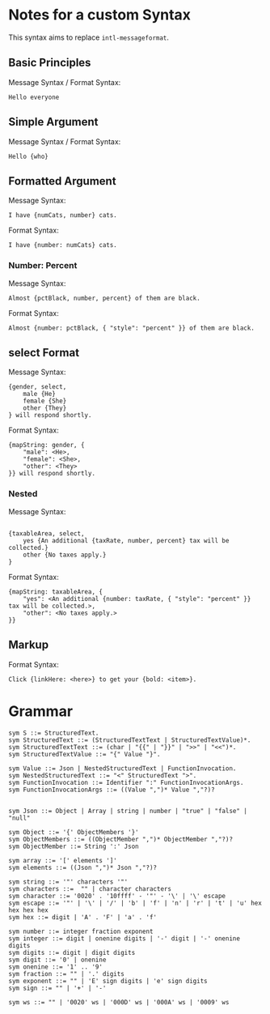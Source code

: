 # Notes for a custom Syntax

This syntax aims to replace `intl-messageformat`.

## Basic Principles

Message Syntax / Format Syntax:

```
Hello everyone
```

## Simple Argument

Message Syntax / Format Syntax:

```
Hello {who}
```

## Formatted Argument

Message Syntax:

```
I have {numCats, number} cats.
```

Format Syntax:

```
I have {number: numCats} cats.
```

### Number: Percent

Message Syntax:

```
Almost {pctBlack, number, percent} of them are black.
```

Format Syntax:

```
Almost {number: pctBlack, { "style": "percent" }} of them are black.
```

## select Format

Message Syntax:

```
{gender, select,
    male {He}
    female {She}
    other {They}
} will respond shortly.
```

Format Syntax:

```
{mapString: gender, {
    "male": <He>,
    "female": <She>,
    "other": <They>
}} will respond shortly.
```

### Nested

Message Syntax:

```

{taxableArea, select,
    yes {An additional {taxRate, number, percent} tax will be collected.}
    other {No taxes apply.}
}
```

Format Syntax:

```
{mapString: taxableArea, {
    "yes": <An additional {number: taxRate, { "style": "percent" }} tax will be collected.>,
    "other": <No taxes apply.>
}}
```

## Markup

Format Syntax:

```
Click {linkHere: <here>} to get your {bold: <item>}.
```

# Grammar

```
sym S ::= StructuredText.
sym StructuredText ::= (StructuredTextText | StructuredTextValue)*.
sym StructuredTextText ::= (char | "{{" | "}}" | ">>" | "<<")*.
sym StructuredTextValue ::= "{" Value "}".

sym Value ::= Json | NestedStructuredText | FunctionInvocation.
sym NestedStructuredText ::= "<" StructuredText ">".
sym FunctionInvocation ::= Identifier ":" FunctionInvocationArgs.
sym FunctionInvocationArgs ::= ((Value ",")* Value ","?)?


sym Json ::= Object | Array | string | number | "true" | "false" | "null"

sym Object ::= '{' ObjectMembers '}'
sym ObjectMembers ::= ((ObjectMember ",")* ObjectMember ","?)?
sym ObjectMember ::= String ':' Json

sym array ::= '[' elements ']'
sym elements ::= ((Json ",")* Json ","?)?

sym string ::= '"' characters '"'
sym characters ::=  "" | character characters
sym character ::= '0020' . '10ffff' - '"' - '\' | '\' escape
sym escape ::= '"' | '\' | '/' | 'b' | 'f' | 'n' | 'r' | 't' | 'u' hex hex hex hex
sym hex ::= digit | 'A' . 'F' | 'a' . 'f'

sym number ::= integer fraction exponent
sym integer ::= digit | onenine digits | '-' digit | '-' onenine digits
sym digits ::= digit | digit digits
sym digit ::= '0' | onenine
sym onenine ::= '1' .. '9'
sym fraction ::= "" | '.' digits
sym exponent ::= "" | 'E' sign digits | 'e' sign digits
sym sign ::= "" | '+' | '-'

sym ws ::= "" | '0020' ws | '000D' ws | '000A' ws | '0009' ws

```
